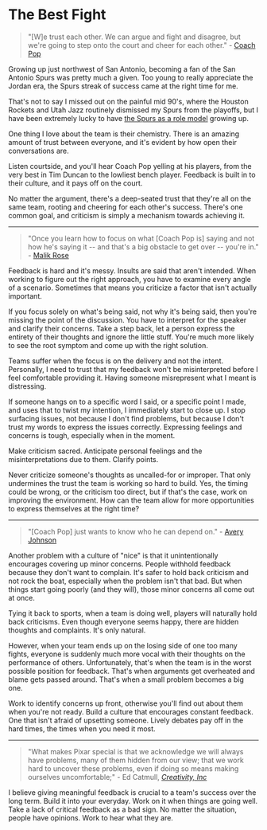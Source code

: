 # The Best Fight

> "[W]e trust each other. We can argue and fight and disagree, but we're going to step onto the court and cheer for each other." - [Coach Pop](http://espn.go.com/nba/story/_/id/10955188/gregg-popovich-tim-duncan-stories)

Growing up just northwest of San Antonio, becoming a fan of the San Antonio Spurs was pretty much a given. Too young to really appreciate the Jordan era, the Spurs streak of success came at the right time for me.

That's not to say I missed out on the painful mid 90's, where the Houston Rockets and Utah Jazz routinely dismissed my Spurs from the playoffs, but I have been extremely lucky to have [the Spurs as a role model](http://blog.kevinlamping.com/coaches-not-managers/) growing up. 

One thing I love about the team is their chemistry. There is an amazing amount of trust between everyone, and it's evident by how open their conversations are.

Listen courtside, and you'll hear Coach Pop yelling at his players, from the very best in Tim Duncan to the lowliest bench player. Feedback is built in to their culture, and it pays off on the court.

No matter the argument, there's a deep-seated trust that they're all on the same team, rooting and cheering for each other's success. There's one common goal, and criticism is simply a mechanism towards achieving it.

---

> "Once you learn how to focus on what [Coach Pop is] saying and not how he's saying it -- and that's a big obstacle to get over -- you're in." - [Malik Rose](http://espn.go.com/nba/story/_/id/10955188/gregg-popovich-tim-duncan-stories)

Feedback is hard and it's messy. Insults are said that aren't intended. When working to figure out the right approach, you have to examine every angle of a scenario. Sometimes that means you criticize a factor that isn't actually important.

If you focus solely on what's being said, not why it's being said, then you're missing the point of the discussion. You have to interpret for the speaker and clarify their concerns. Take a step back, let a person express the entirety of their thoughts and ignore the little stuff. You're much more likely to see the root symptom and come up with the right solution.

Teams suffer when the focus is on the delivery and not the intent. Personally, I need to trust that my feedback won't be misinterpreted before I feel comfortable providing it. Having someone misrepresent what I meant is distressing.

If someone hangs on to a specific word I said, or a specific point I made, and uses that to twist my intention, I immediately start to close up. I stop surfacing issues, not because I don't find problems, but because I don't trust my words to express the issues correctly. Expressing feelings and concerns is tough, especially when in the moment.

Make criticism sacred. Anticipate personal feelings and the misinterpretations due to them. Clarify points.

Never criticize someone's thoughts as uncalled-for or improper. That only undermines the trust the team is working so hard to build. Yes, the timing could be wrong, or the criticism too direct, but if that's the case, work on improving the environment. How can the team allow for more opportunities to express themselves at the right time?

---

> "[Coach Pop] just wants to know who he can depend on." - [Avery Johnson](http://espn.go.com/nba/story/_/id/10955188/gregg-popovich-tim-duncan-stories)

Another problem with a culture of "nice" is that it unintentionally encourages covering up minor concerns. People withhold feedback because they don't want to complain. It's safer to hold back criticism and not rock the boat, especially when the problem isn't that bad. But when things start going poorly (and they will), those minor concerns all come out at once.

Tying it back to sports, when a team is doing well, players will naturally hold back criticisms. Even though everyone seems happy, there are hidden thoughts and complaints. It's only natural. 

However, when your team ends up on the losing side of one too many fights, everyone is suddenly much more vocal with their thoughts on the performance of others. Unfortunately, that's when the team is in the worst possible position for feedback. That's when arguments get overheated and blame gets passed around. That's when a small problem becomes a big one.

Work to identify concerns up front, otherwise you'll find out about them when you're not ready. Build a culture that encourages constant feedback. One that isn't afraid of upsetting someone. Lively debates pay off in the hard times, the times when you need it most.

---

> "What makes Pixar special is that we acknowledge we will always have problems, many of them hidden from our view; that we work hard to uncover these problems, even if doing so means making ourselves uncomfortable;" - Ed Catmull, [*Creativity, Inc*](http://www.amazon.com/gp/product/0812993012/ref=as_li_tl?ie=UTF8&camp=1789&creative=390957&creativeASIN=0812993012&linkCode=as2&tag=cibomediserv-20&linkId=IQO4D44ZUGFOPX2A)

I believe giving meaningful feedback is crucial to a team's success over the long term. Build it into your everyday. Work on it when things are going well. Take a lack of critical feedback as a bad sign. No matter the situation, people have opinions. Work to hear what they are.
